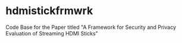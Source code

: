 # hdmistickfrmwrk
Code Base for the Paper titled "A Framework for Security and Privacy Evaluation of Streaming HDMI Sticks"

